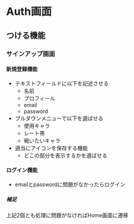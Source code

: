 # Auth画面

## つける機能

### サインアップ画面

#### 新規登録機能

- テキストフィールドに以下を記述させる
  - 名前
  - プロフィール
  - email
  - password
- プルダウンメニューで以下を選ばせる
  - 使用キャラ
  - レート帯
  - 戦いたいキャラ
- 適当にアイコンを保存する機能
  - どこの部分を表示するかを選ばせる

#### ログイン機能

- emailとpasswordに問題がなかったらログイン

##### 補足

上記2個とも処理に問題がなければHome画面に遷移
